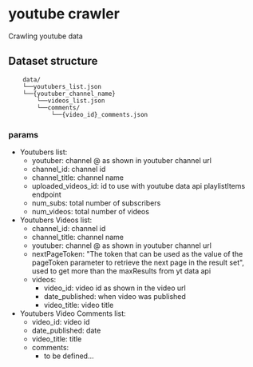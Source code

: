 # youtube crawler

Crawling youtube data 

## Dataset structure
```
    data/
    └──youtubers_list.json
    └──{youtuber_channel_name}
        └──videos_list.json
        └──comments/
            └──{video_id}_comments.json
```
### params
- Youtubers list:
    - youtuber: channel @ as shown in youtuber channel url 
    - channel_id: channel id 
    - channel_title: channel name
    - uploaded_videos_id: id to use with youtube data api playlistItems endpoint
    - num_subs: total number of subscribers 
    - num_videos: total number of videos
- Youtubers Videos list:
    - channel_id: channel id 
    - channel_title: channel name
    - youtuber: channel @ as shown in youtuber channel url 
    - nextPageToken: "The token that can be used as the value of the pageToken parameter to retrieve the next page in the result set", used to get more than the maxResults from yt data api
    - videos:
        - video_id: video id as shown in the video url
        - date_published: when video was published
        - video_title: video title
- Youtubers Video Comments list:
    - video_id: video id
    - date_published: date
    - video_title: title
    - comments:
        - to be defined... 



